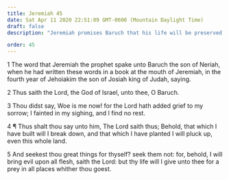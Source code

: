 ```yaml
---
title: Jeremiah 45
date: Sat Apr 11 2020 22:51:09 GMT-0600 (Mountain Daylight Time)
draft: false
description: "Jeremiah promises Baruch that his life will be preserved."

order: 45
---
```

    
1 The word that Jeremiah the prophet spake unto Baruch the son of Neriah, when he had written these words in a book at the mouth of Jeremiah, in the fourth year of Jehoiakim the son of Josiah king of Judah, saying.

2 Thus saith the Lord, the God of Israel, unto thee, O Baruch.

3 Thou didst say, Woe is me now! for the Lord hath added grief to my sorrow; I fainted in my sighing, and I find no rest.

4 ¶ Thus shalt thou say unto him, The Lord saith thus; Behold, that which I have built will I break down, and that which I have planted I will pluck up, even this whole land.

5 And seekest thou great things for thyself? seek them not: for, behold, I will bring evil upon all flesh, saith the Lord: but thy life will I give unto thee for a prey in all places whither thou goest.
